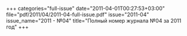 +++
categories="full-issue"
date="2011-04-01T00:27:53+03:00"
file="pdf/2011/04/2011-04-full-issue.pdf"
issue="2011-04"
issue_name="2011 - №04"
title="Полный номер журнала №04 за 2011 год"
+++